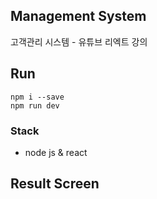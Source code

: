 ## Management System

고객관리 시스템 - 유튜브 리엑트 강의

## Run

```
npm i --save
npm run dev
```
### Stack
* node js & react

## Result Screen
